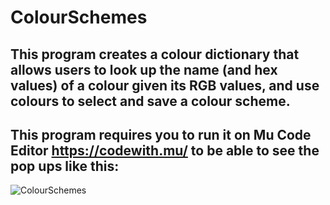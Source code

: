 # ColourSchemes
## This program  creates a colour dictionary that allows users to look up the name (and hex values) of a colour given its RGB values, and use colours to select and save a colour scheme.

## This program requires you to run it on Mu Code Editor https://codewith.mu/ to be able to see the pop ups like this: 
![ColourSchemes](https://user-images.githubusercontent.com/26728626/164379100-a4c52a54-32f4-46e8-9b9f-6534ed3c8895.png)
